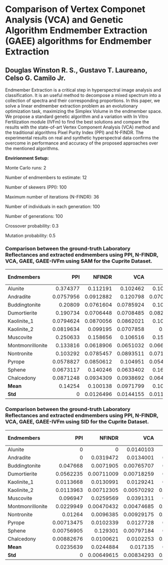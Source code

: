 # Comparison of Vertex Componet Analysis (VCA) and Genetic Algorithm Endmember Extraction (GAEE) algorithms for Endmember Extraction

## Douglas Winston R. S., Gustavo T. Laureano, Celso G. Camilo Jr.

Endmember Extraction is a critical step in hyperspectral image analysis and classification. It is an useful method to decompose a mixed spectrum into a collection of spectra and their corresponding proportions. In this paper, we solve a linear endmember extraction problem as an evolutionary optimization task, maximizing the Simplex Volume in the endmember space. We propose a standard genetic algorithm and a variation with In Vitro Fertilization module (IVFm) to find the best solutions and compare the results with the state-of-art Vertex Component Analysis (VCA) method and the traditional algorithms Pixel Purity Index (PPI) and N-FINDR. The experimental results on real and synthetic hyperspectral data confirms the overcome in performance and accuracy of the proposed approaches over the mentioned algorithms.

**Envirionment Setup:**

Monte Carlo runs: 2 

Number of endmembers to estimate: 12 

Number of skewers (PPI): 100 

Maximum number of iterations (N-FINDR): 36 

Number of individuals in each generation: 100 

Number of generations: 100 

Crossover probability: 0.3 

Mutation probability: 0.5 

### Comparison between the ground-truth Laboratory Reflectances and extracted endmembers using PPI, N-FINDR, VCA, GAEE, GAEE-IVFm using SAM for the Cuprite Dataset.

| Endmembers       |       PPI |    NFINDR |       VCA |      GAEE |   GAEE-IVFm |   GAEE-VCA |   GAEE-IVFm-VCA |
|:-----------------|----------:|----------:|----------:|----------:|------------:|-----------:|----------------:|
| Alunite          | 0.374377  | 0.112191  | 0.102462  | 0.105842  |   0.104749  | 0.104276   |      0.104276   |
| Andradite        | 0.0757956 | 0.0912882 | 0.120798  | 0.0707363 |   0.0962507 | 0.0724714  |      0.0724714  |
| Buddingtonite    | 0.20809   | 0.0761604 | 0.0785924 | 0.104372  |   0.108081  | 0.0761598  |      0.0761598  |
| Dumortierite     | 0.190734  | 0.0706448 | 0.0708485 | 0.0824232 |   0.0921744 | 0.0754879  |      0.0754879  |
| Kaolinite_1      | 0.0794624 | 0.0870056 | 0.0862021 | 0.108627  |   0.10268   | 0.0870058  |      0.0870058  |
| Kaolinite_2      | 0.0819634 | 0.099195  | 0.0707858 | 0.0635    |   0.0704023 | 0.0754461  |      0.0754461  |
| Muscovite        | 0.250633  | 0.158656  | 0.106516  | 0.158468  |   0.189482  | 0.203776   |      0.203776   |
| Montmonrillonite | 0.133816  | 0.0618906 | 0.0651032 | 0.0663045 |   0.0675647 | 0.05903    |      0.05903    |
| Nontronite       | 0.103292  | 0.0785457 | 0.0893511 | 0.0717927 |   0.0757989 | 0.0780452  |      0.0780452  |
| Pyrope           | 0.0578827 | 0.0850612 | 0.104951  | 0.0547739 |   0.0666672 | 0.0734482  |      0.0589092  |
| Sphene           | 0.0673117 | 0.140246  | 0.0633402 | 0.160286  |   0.0953859 | 0.153709   |      0.153709   |
| Chalcedony       | 0.0871248 | 0.0934309 | 0.0938692 | 0.0643781 |   0.128843  | 0.0765022  |      0.0765022  |
| **Mean**         | 0.14254   | 0.100138  | 0.0971799 | 0.102007  |   0.103277  | 0.0970388  |      0.0935638  |
| **Std**          | 0         | 0.0126496 | 0.0144155 | 0.0113695 |   0.0131684 | 0.00592139 |      0.00016231 |

### Comparison between the ground-truth Laboratory Reflectances and extracted endmembers using PPI, N-FINDR, VCA, GAEE, GAEE-IVFm using SID for the Cuprite Dataset.

| Endmembers       |        PPI |     NFINDR |        VCA |       GAEE |   GAEE-IVFm |   GAEE-VCA |   GAEE-IVFm-VCA |
|:-----------------|-----------:|-----------:|-----------:|-----------:|------------:|-----------:|----------------:|
| Alunite          | 0          | 0          | 0.0140103  | 0          |  0          | 0          |      0          |
| Andradite        | 0          | 0.0319472  | 0.0134001  | 0.0066622  |  0.00948798 | 0.00616789 |      0.00616789 |
| Buddingtonite    | 0.047668   | 0.0071905  | 0.00765707 | 0.0150047  |  0.021832   | 0.0071905  |      0.0071905  |
| Dumortierite     | 0.0562235  | 0.00711009 | 0.00718259 | 0.0135765  |  0.00921706 | 0.00774689 |      0.00774689 |
| Kaolinite_1      | 0.0113668  | 0.0130991  | 0.0129241  | 0.0151036  |  0.0111605  | 0.0130991  |      0.0130991  |
| Kaolinite_2      | 0.0113963  | 0.00712305 | 0.00570292 | 0.00613689 |  0.00346816 | 0.0077546  |      0.0077546  |
| Muscovite        | 0.096947   | 0.0259569  | 0.0391311  | 0.0302634  |  0.0307999  | 0.0285336  |      0.0285336  |
| Montmonrillonite | 0.0229949  | 0.00470432 | 0.00474685 | 0.00472609 |  0.00485521 | 0.00423954 |      0.00423954 |
| Nontronite       | 0.01264    | 0.0096385  | 0.00929175 | 0.00733574 |  0.00877505 | 0.0081581  |      0.0081581  |
| Pyrope           | 0.00713475 | 0.0102339  | 0.0127728  | 0.0144838  |  0.0210325  | 0.0122869  |      0.0122869  |
| Sphene           | 0.00756905 | 0.129301   | 0.00797184 | 0.0389911  |  0.0408364  | 0.053228   |      0.053228   |
| Chalcedony       | 0.00882676 | 0.0100621  | 0.0102253  | 0.00506394 |  0.00985663 | 0.00702554 |      0.00702554 |
| **Mean**         | 0.0235639  | 0.0244884  | 0.017135   | 0.0139345  |  0.01542    | 0.0139262  |      0.0129526  |
| **Std**          | 0          | 0.00649615 | 0.00834293 | 0.00208992 |  0.00260821 | 0.0024081  |      0          |

